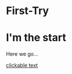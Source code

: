 # First-Try
<h1>I'm the start</h1>
<p>Here we go...</p>
<p><a href="https://youtube.com/channel/UCsgeo2TG5rUIj1JY0F5xARQ">clickable text</a></p>


